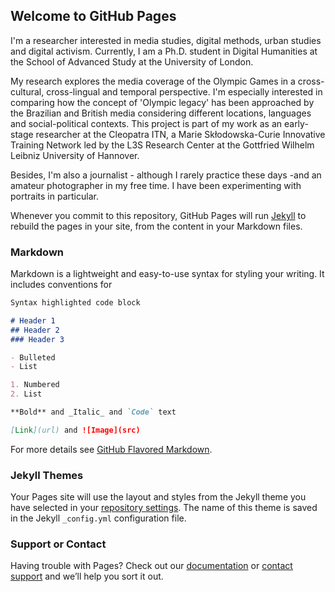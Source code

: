 ## Welcome to GitHub Pages

I'm a researcher interested in media studies, digital methods, urban studies and digital activism. Currently, I am a Ph.D. student in Digital Humanities at the School of Advanced Study at the University of London.

 

My research explores the media coverage of the Olympic Games in a cross-cultural, cross-lingual and temporal perspective. I'm especially interested in comparing how the concept of 'Olympic legacy' has been approached by the Brazilian and British media considering different locations, languages and social-political contexts. This project is part of my work as an early-stage researcher at the Cleopatra ITN, a Marie Skłodowska-Curie Innovative Training Network led by the L3S Research Center at the Gottfried Wilhelm Leibniz University of Hannover. ​

 

Besides, I'm also a journalist - although I rarely practice these days -and an amateur photographer in my free time. I have been experimenting with portraits in particular.

Whenever you commit to this repository, GitHub Pages will run [Jekyll](https://jekyllrb.com/) to rebuild the pages in your site, from the content in your Markdown files.

### Markdown

Markdown is a lightweight and easy-to-use syntax for styling your writing. It includes conventions for

```markdown
Syntax highlighted code block

# Header 1
## Header 2
### Header 3

- Bulleted
- List

1. Numbered
2. List

**Bold** and _Italic_ and `Code` text

[Link](url) and ![Image](src)
```

For more details see [GitHub Flavored Markdown](https://guides.github.com/features/mastering-markdown/).

### Jekyll Themes

Your Pages site will use the layout and styles from the Jekyll theme you have selected in your [repository settings](https://github.com/caio-mello/caio-mello.github.io/settings). The name of this theme is saved in the Jekyll `_config.yml` configuration file.

### Support or Contact

Having trouble with Pages? Check out our [documentation](https://docs.github.com/categories/github-pages-basics/) or [contact support](https://github.com/contact) and we’ll help you sort it out.
